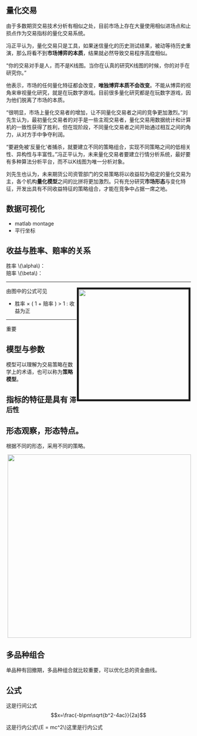 ## 量化交易 ##
由于多数期货交易技术分析有相似之处，目前市场上存在大量使用相似进场点和止损点作为交易指标的量化交易系统。  

冯正平认为，量化交易只是工具，如果迷信量化的历史测试结果，被动等待历史重演，那么将看不到**市场博弈的本质**，结果就必然导致交易程序高度相似。  

“你的交易对手是人，而不是K线图。当你在认真的研究K线图的时候，你的对手在研究你。”  

他表示，市场的任何量化特征都会改变，**唯独博弈本质不会改变**。不能从博弈的视角来审视量化研究，就是在玩数字游戏。目前很多量化研究都是在玩数字游戏，因为他们脱离了市场的本质。  

“很明显，市场上量化交易者的增加，让不同量化交易者之间的竞争更加激烈。”刘先生认为，最初量化交易者的对手是一些主观交易者，量化交易用数据统计和计算机的一致性获得了胜利，但在现阶段，不同量化交易者之间开始通过相互之间的角力，从对方手中争夺利润。  

“要避免被‘反量化’者捕杀，就要建立不同的策略组合，实现不同策略之间的低相关性、异构性与丰富性。”冯正平认为，未来量化交易者要建立行情分析系统，最好要有多种算法分析平台，而不以K线图为唯一分析对象。  

刘先生也认为，未来期货公司资管部门的交易策略将以收益较为稳定的量化交易为主，各个机构**量化模型**之间的比拼将更加激烈。只有充分研究**市场形态**与变化特征，开发出具有不同收益特征的策略组合，才能在竞争中占据一席之地。

## 数据可视化  

- matlab montage  
- 平行坐标  
  
## 收益与胜率、赔率的关系  

胜率 \\(\alpha\\)：  
赔率 \\(\beta\\)：

----------
<div style="float:right;border:solid 5px;margin:1px;">
<img src="https://i.imgur.com/JSgZR1k.jpg"  width="300" height="" >
</div>  
  
由图中的公式可见  

  
- 胜率 × ( 1 + 赔率 ) > 1  : 收益为正  

----------  
重要

## 模型与参数 ##
模型可以理解为交易策略在数学上的术语，也可以称为**策略模型**。


## 指标的特征是具有 `滞后性`  
  
## 形态观察，形态特点。
根据不同的形态，采用不同的策略。

<div align=right>
<img src="https://i.imgur.com/6MqfB9m.png" width = "500" height = ""/>
</div>


## 多品种组合 
单品种有回撤期，多品种组合就比较重要，可以优化总的资金曲线。

## 公式 <!--Preview in Brower 可正确显示公式-->


这是行间公式
$$x=\frac{-b\pm\sqrt{b^2-4ac}}{2a}$$
 
这是行内公式\\(E = mc^2\\)这里是行内公式

</br></br></br></br></br></br></br></br>
</br></br></br></br></br></br></br></br>
</br></br></br></br></br></br></br></br>
 
 
 
 













